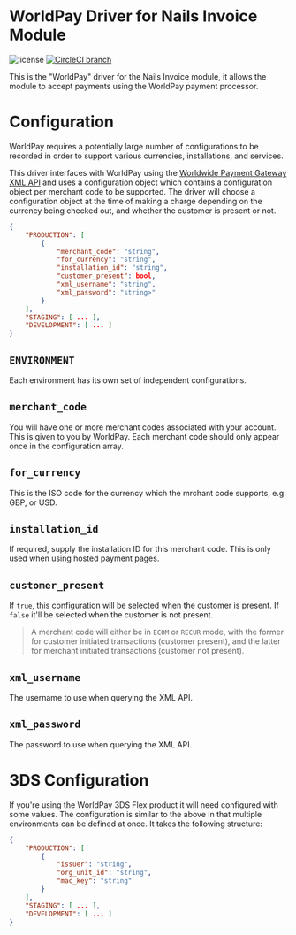 # WorldPay Driver for Nails Invoice Module

![license](https://img.shields.io/badge/license-MIT-green.svg)
[![CircleCI branch](https://img.shields.io/circleci/project/github/nails/driver-invoice-worldpay.svg)](https://circleci.com/gh/nails/driver-invoice-worldpay)

This is the "WorldPay" driver for the Nails Invoice module, it allows the module to accept payments using the WorldPay payment processor.

# Configuration
WorldPay requires a potentially large number of configurations to be recorded in order to support various currencies, installations, and services.

This driver interfaces with WorldPay using the [Worldwide Payment Gateway XML API](https://developer.worldpay.com/docs/wpg) and uses a configuration object which contains a configuration object per merchant code to be supported. The driver will choose a configuration object at the time of making a charge depending on the currency being checked out, and whether the customer is present or not.

```json
{
    "PRODUCTION": [
        {
            "merchant_code": "string",
            "for_currency": "string",
            "installation_id": "string",
            "customer_present": bool,
            "xml_username": "string",
            "xml_password": "string>"
        }
    ],
    "STAGING": [ ... ],
    "DEVELOPMENT": [ ... ]
}
```

## `ENVIRONMENT`
Each environment has its own set of independent configurations.

## `merchant_code`
You will have one or more merchant codes associated with your account. This is given to you by WorldPay. Each merchant code should only appear once in the configuration array.

## `for_currency`
This is the ISO code for the currency which the mrchant code supports, e.g. GBP, or USD.

## `installation_id`
If required, supply the installation ID for this merchant code. This is only used when using hosted payment pages.

## `customer_present`
If `true`, this configuration will be selected when the customer is present. If `false` it'll be selected when the customer is not present.

> A merchant code will either be in `ECOM` or `RECUR` mode, with the former for customer initiated transactions (customer present), and the latter for merchant initiated transactions (customer not present).

## `xml_username`
The username to use when querying the XML API.

## `xml_password`
The password to use when querying the XML API.


# 3DS Configuration
If you're using the WorldPay 3DS Flex product it will need configured with some values. The configuration is similar to the above in that multiple environments can be defined at once. It takes the following structure:

```json
{
    "PRODUCTION": [
        {
            "issuer": "string",
            "org_unit_id": "string",
            "mac_key": "string"
        }
    ],
    "STAGING": [ ... ],
    "DEVELOPMENT": [ ... ]
}
```
